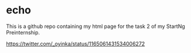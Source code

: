 # echo

This is a github repo containing my html page for the task 2 of my StartNg Preinternship. 

https://twitter.com/_oyinka/status/1165061431534006272

